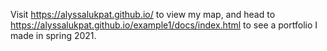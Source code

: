 Visit https://alyssalukpat.github.io/ to view my map, and head to https://alyssalukpat.github.io/example1/docs/index.html to see a portfolio I made in spring 2021.
